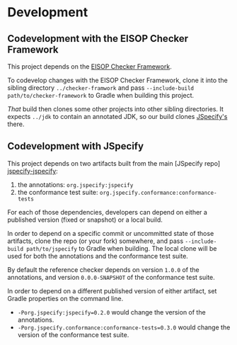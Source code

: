 # Development

## Codevelopment with the EISOP Checker Framework

This project depends on the [EISOP Checker Framework][EISOP].

To codevelop changes with the EISOP Checker Framework, clone it into the
sibling directory `../checker-framwork` and pass
`--include-build path/to/checker-framework` to Gradle when building
this project.

_That_ build then clones some other projects into other sibling directories. It
expects `../jdk` to contain an annotated JDK, so our build
clones [JSpecify's][jspecify-jdk] there.

## Codevelopment with JSpecify

This project depends on two artifacts built from the main [JSpecify repo]
[jspecify-jspecify]:

1. the annotations: `org.jspecify:jspecify`
2. the conformance test suite: `org.jspecify.conformance:conformance-tests`

For each of those dependencies, developers can depend on either a published
version (fixed or snapshot) or a local build.

In order to depend on a specific commit or uncommitted state of those artifacts,
clone the repo (or your fork) somewhere, and pass
`--include-build path/to/jspecify` to Gradle when building. The local clone will
be used for both the annotations and the conformance test suite.

By default the reference checker depends on version `1.0.0` of the annotations,
and version `0.0.0-SNAPSHOT` of the conformance test suite.

In order to depend on a different published version of either artifact, set
Gradle properties on the command line.

* `-Porg.jspecify:jspecify=0.2.0` would change the version of the annotations.
* `-Porg.jspecify.conformance:conformance-tests=0.3.0` would change the version
  of the conformance test suite.

[EISOP]: https://github.com/eisop/checker-framework
[jspecify-jdk]: https://github.com/jspecify/jdk
[jspecify-jspecify]: https://github.com/jspecify/jspecify
[main-eisop branch]: https://github.com/jspecify/jspecify-reference-checker/tree/main-eisop
